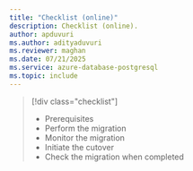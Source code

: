 ```yaml
---
title: "Checklist (online)"
description: Checklist (online).
author: apduvuri
ms.author: adityaduvuri
ms.reviewer: maghan
ms.date: 07/21/2025
ms.service: azure-database-postgresql
ms.topic: include
---
```

> [!div class="checklist"]
>  
> - Prerequisites
> - Perform the migration
> - Monitor the migration
> - Initiate the cutover
> - Check the migration when completed